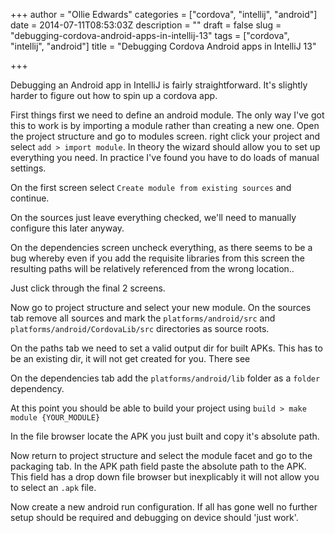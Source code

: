 +++
author = "Ollie Edwards"
categories = ["cordova", "intellij", "android"]
date = 2014-07-11T08:53:03Z
description = ""
draft = false
slug = "debugging-cordova-android-apps-in-intellij-13"
tags = ["cordova", "intellij", "android"]
title = "Debugging Cordova Android apps in IntelliJ 13"

+++

Debugging an Android app in IntelliJ is fairly straightforward. It's slightly harder to figure out how to spin up a cordova app. 

First things first we need to define an android module. The only way I've got this to work is by importing a module rather than creating a new one. Open the project structure and go to modules screen. right click your project and select ```add > import module```. In theory the wizard should allow you to set up everything you need. In practice I've found you have to do loads of manual settings.

On the first screen select ```Create module from existing sources``` and continue.

On the sources just leave everything checked, we'll need to manually configure this later anyway.

On the dependencies screen uncheck everything, as there seems to be a bug whereby even if you add the requisite libraries from this screen the resulting paths will be relatively referenced from the wrong location..

Just click through the final 2 screens.

Now go to project structure and select your new module. On the sources tab remove all sources and mark the ```platforms/android/src``` and ```platforms/android/CordovaLib/src``` directories as source roots.

On the paths tab we need to set a valid output dir for built APKs. This has to be an existing dir, it will not get created for you. There see

On the dependencies tab add the ```platforms/android/lib``` folder as a ```folder``` dependency.

At this point you should be able to build your project using ```build > make module {YOUR_MODULE}```

In the file browser locate the APK you just built and copy it's absolute path.
 
Now return to project structure and select the module facet and go to the packaging tab. In the APK path field paste the absolute path to the APK. This field has a drop down file browser but inexplicably it will not allow you to select an `.apk` file.

Now create a new android run configuration. If all has gone well no further setup should be required and debugging on device should 'just work'.